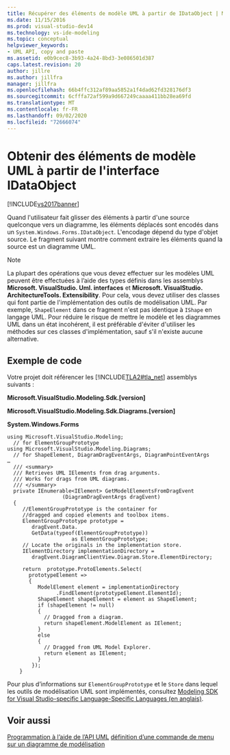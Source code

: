 ```yaml
---
title: Récupérer des éléments de modèle UML à partir de IDataObject | Microsoft Docs
ms.date: 11/15/2016
ms.prod: visual-studio-dev14
ms.technology: vs-ide-modeling
ms.topic: conceptual
helpviewer_keywords:
- UML API, copy and paste
ms.assetid: e0b9cec8-3b93-4a24-8bd3-3e086501d387
caps.latest.revision: 20
author: jillre
ms.author: jillfra
manager: jillfra
ms.openlocfilehash: 66b4ffc312af89aa5852a1f4dad62fd328176df3
ms.sourcegitcommit: 6cfffa72af599a9d667249caaaa411bb28ea69fd
ms.translationtype: MT
ms.contentlocale: fr-FR
ms.lasthandoff: 09/02/2020
ms.locfileid: "72666074"
---
```

# <a name="get-uml-model-elements-from-idataobject"></a>Obtenir des éléments de modèle UML à partir de l'interface IDataObject
[!INCLUDE[vs2017banner](../includes/vs2017banner.md)]

Quand l'utilisateur fait glisser des éléments à partir d'une source quelconque vers un diagramme, les éléments déplacés sont encodés dans un `System.Windows.Forms.IDataObject`. L'encodage dépend du type d'objet source. Le fragment suivant montre comment extraire les éléments quand la source est un diagramme UML.

> [!NOTE]
> La plupart des opérations que vous devez effectuer sur les modèles UML peuvent être effectuées à l’aide des types définis dans les assemblys **Microsoft. VisualStudio. Uml. interfaces** et **Microsoft. VisualStudio. ArchitectureTools. Extensibility**. Pour cela, vous devez utiliser des classes qui font partie de l'implémentation des outils de modélisation UML. Par exemple, `ShapeElement` dans ce fragment n'est pas identique à `IShape` en langage UML. Pour réduire le risque de mettre le modèle et les diagrammes UML dans un état incohérent, il est préférable d'éviter d'utiliser les méthodes sur ces classes d'implémentation, sauf s'il n'existe aucune alternative.

## <a name="code-sample"></a>Exemple de code
 Votre projet doit référencer les [!INCLUDE[TLA2#tla_net](../includes/tla2sharptla-net-md.md)] assemblys suivants :

 **Microsoft.VisualStudio.Modeling.Sdk.[version]**

 **Microsoft.VisualStudio.Modeling.Sdk.Diagrams.[version]**

 **System.Windows.Forms**

```
using Microsoft.VisualStudio.Modeling;
  // for ElementGroupPrototype
using Microsoft.VisualStudio.Modeling.Diagrams;
  // for ShapeElement, DiagramDragEventArgs, DiagramPointEventArgs
… 
  /// <summary>
  /// Retrieves UML IElements from drag arguments.
  /// Works for drags from UML diagrams.
  /// </summary>
  private IEnumerable<IElement> GetModelElementsFromDragEvent
                  (DiagramDragEventArgs dragEvent)
  {
     //ElementGroupPrototype is the container for
     //dragged and copied elements and toolbox items.
     ElementGroupPrototype prototype =
        dragEvent.Data.
        GetData(typeof(ElementGroupPrototype))
                     as ElementGroupPrototype;
     // Locate the originals in the implementation store.
     IElementDirectory implementationDirectory =
        dragEvent.DiagramClientView.Diagram.Store.ElementDirectory;

     return  prototype.ProtoElements.Select(
       prototypeElement =>
       {
          ModelElement element = implementationDirectory
                .FindElement(prototypeElement.ElementId);
          ShapeElement shapeElement = element as ShapeElement;
          if (shapeElement != null)
          {
            // Dragged from a diagram.
            return shapeElement.ModelElement as IElement;
          }
          else
          {
            // Dragged from UML Model Explorer.
            return element as IElement;
          }
        });
    }
```

 Pour plus d’informations sur `ElementGroupPrototype` et le `Store` dans lequel les outils de modélisation UML sont implémentés, consultez [Modeling SDK for Visual Studio-specific Language-Specific Languages (en anglais)](../modeling/modeling-sdk-for-visual-studio-domain-specific-languages.md).

## <a name="see-also"></a>Voir aussi
 [Programmation à l’aide de l’API UML](../modeling/programming-with-the-uml-api.md) [définition d’une commande de menu sur un diagramme de modélisation](../modeling/define-a-menu-command-on-a-modeling-diagram.md)
